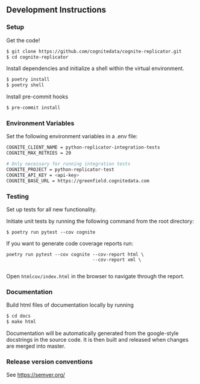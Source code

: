 ## Development Instructions
### Setup
Get the code!
```bash
$ git clone https://github.com/cognitedata/cognite-replicator.git
$ cd cognite-replicator
```
Install dependencies and initialize a shell within the virtual environment.
```bash
$ poetry install
$ poetry shell
```
Install pre-commit hooks
```bash
$ pre-commit install
```

### Environment Variables
Set the following environment variables in a .env file:
```bash
COGNITE_CLIENT_NAME = python-replicator-integration-tests
COGNITE_MAX_RETRIES = 20

# Only necessary for running integration tests
COGNITE_PROJECT = python-replicator-test
COGNITE_API_KEY = <api-key>
COGNITE_BASE_URL = https://greenfield.cognitedata.com
```

### Testing
Set up tests for all new functionality.

Initiate unit tests by running the following command from the root directory:

`$ poetry run pytest --cov cognite`

If you want to generate code coverage reports run:

```
poetry run pytest --cov cognite --cov-report html \
                                --cov-report xml \
                                
```

Open `htmlcov/index.html` in the browser to navigate through the report.

### Documentation
Build html files of documentation locally by running
```bash
$ cd docs
$ make html
```
Documentation will be automatically generated from the google-style docstrings in the source code. It is then built and released when changes are merged into master.

### Release version conventions
See https://semver.org/
